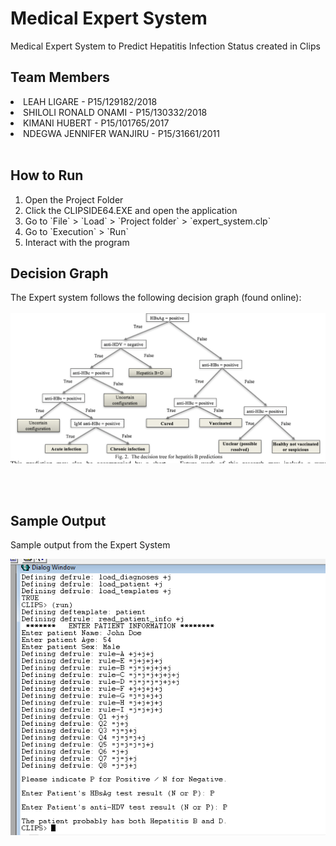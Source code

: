 # Medical Expert System
Medical Expert System to Predict Hepatitis Infection Status created in Clips 

## Team Members
<li>LEAH LIGARE	- P15/129182/2018 </li>
<li>SHILOLI RONALD ONAMI - P15/130332/2018 </li>
<li>KIMANI HUBERT - P15/101765/2017</li>
<li>NDEGWA JENNIFER WANJIRU - P15/31661/2011 </li>
<br>

## How to Run
<ol>
<li> Open the Project Folder </li>
<li> Click the CLIPSIDE64.EXE and open the application </li>
<li> Go to `File` > `Load` > `Project folder` > `expert_system.clp` </li>
<li> Go to `Execution` > `Run` </li>
<li> Interact with the program</li>
</ol>

## Decision Graph
The Expert system follows the following decision graph (found online): <br><br>
<img src="img/decision-graph.png" width=700>

<br><br>

## Sample Output
Sample output from the Expert System

<img src="img/output.PNG" width=700>

